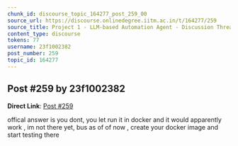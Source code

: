 ```yaml
---
chunk_id: discourse_topic_164277_post_259_00
source_url: https://discourse.onlinedegree.iitm.ac.in/t/164277/259
source_title: Project 1 - LLM-based Automation Agent - Discussion Thread [TDS Jan 2025]
content_type: discourse
tokens: 77
username: 23f1002382
post_number: 259
topic_id: 164277
---
```


## Post #259 by 23f1002382

**Direct Link**: [Post #259](https://discourse.onlinedegree.iitm.ac.in/t/164277/259)

offical answer is you dont, you let run it in docker and it would apparently work , im not there yet, bus as of of now , create your docker image and start testing there
